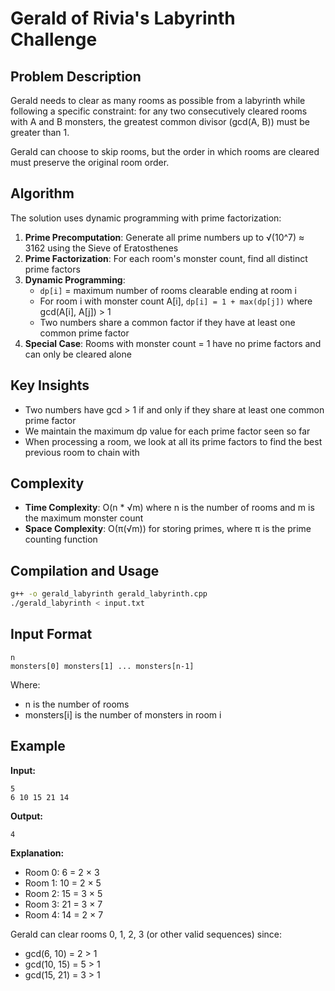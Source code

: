 # Gerald of Rivia's Labyrinth Challenge

## Problem Description

Gerald needs to clear as many rooms as possible from a labyrinth while following a specific constraint: for any two consecutively cleared rooms with A and B monsters, the greatest common divisor (gcd(A, B)) must be greater than 1.

Gerald can choose to skip rooms, but the order in which rooms are cleared must preserve the original room order.

## Algorithm

The solution uses dynamic programming with prime factorization:

1. **Prime Precomputation**: Generate all prime numbers up to √(10^7) ≈ 3162 using the Sieve of Eratosthenes
2. **Prime Factorization**: For each room's monster count, find all distinct prime factors
3. **Dynamic Programming**: 
   - `dp[i]` = maximum number of rooms clearable ending at room i
   - For room i with monster count A[i], `dp[i] = 1 + max(dp[j])` where gcd(A[i], A[j]) > 1
   - Two numbers share a common factor if they have at least one common prime factor
4. **Special Case**: Rooms with monster count = 1 have no prime factors and can only be cleared alone

## Key Insights

- Two numbers have gcd > 1 if and only if they share at least one common prime factor
- We maintain the maximum dp value for each prime factor seen so far
- When processing a room, we look at all its prime factors to find the best previous room to chain with

## Complexity

- **Time Complexity**: O(n * √m) where n is the number of rooms and m is the maximum monster count
- **Space Complexity**: O(π(√m)) for storing primes, where π is the prime counting function

## Compilation and Usage

```bash
g++ -o gerald_labyrinth gerald_labyrinth.cpp
./gerald_labyrinth < input.txt
```

## Input Format

```
n
monsters[0] monsters[1] ... monsters[n-1]
```

Where:
- n is the number of rooms
- monsters[i] is the number of monsters in room i

## Example

**Input:**
```
5
6 10 15 21 14
```

**Output:**
```
4
```

**Explanation:**
- Room 0: 6 = 2 × 3
- Room 1: 10 = 2 × 5  
- Room 2: 15 = 3 × 5
- Room 3: 21 = 3 × 7
- Room 4: 14 = 2 × 7

Gerald can clear rooms 0, 1, 2, 3 (or other valid sequences) since:
- gcd(6, 10) = 2 > 1
- gcd(10, 15) = 5 > 1  
- gcd(15, 21) = 3 > 1